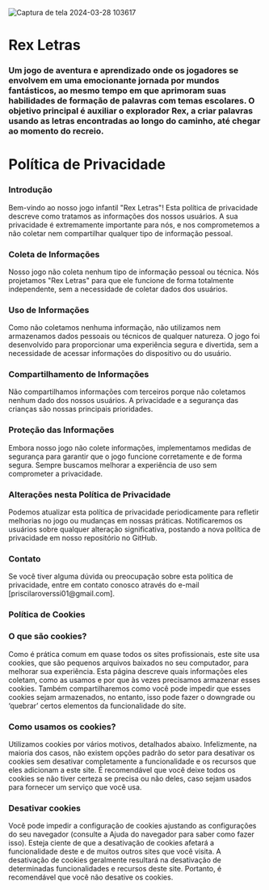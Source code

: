 ![Captura de tela 2024-03-28 103617](https://github.com/priscilaroverssi/rexletras/assets/144347454/98bdcf05-ddb2-4317-a285-52ff3a8950bf)

<h1>Rex Letras</h1>

<h3>Um jogo de aventura e aprendizado onde os jogadores se envolvem em uma emocionante jornada por mundos fantásticos, ao mesmo tempo em que aprimoram suas habilidades de formação de palavras com temas escolares. O objetivo principal é auxiliar o explorador Rex, a criar palavras usando as letras encontradas ao longo do caminho, até chegar ao momento do recreio.</h3>

<h1>Política de Privacidade</h1>

<h3>Introdução</h3>
<p>Bem-vindo ao nosso jogo infantil "Rex Letras"! Esta política de privacidade descreve como tratamos as informações dos nossos usuários. A sua privacidade é extremamente importante para nós, e nos comprometemos a não coletar nem compartilhar qualquer tipo de informação pessoal.</p>

<h3>Coleta de Informações</h3>
<p>Nosso jogo não coleta nenhum tipo de informação pessoal ou técnica. Nós projetamos "Rex Letras" para que ele funcione de forma totalmente independente, sem a necessidade de coletar dados dos usuários.</p>

<h3>Uso de Informações</h3>
<p>Como não coletamos nenhuma informação, não utilizamos nem armazenamos dados pessoais ou técnicos de qualquer natureza. O jogo foi desenvolvido para proporcionar uma experiência segura e divertida, sem a necessidade de acessar informações do dispositivo ou do usuário.</p>

<h3>Compartilhamento de Informações</h3>
<p>Não compartilhamos informações com terceiros porque não coletamos nenhum dado dos nossos usuários. A privacidade e a segurança das crianças são nossas principais prioridades.</p>

<h3>Proteção das Informações</h3>
<p>Embora nosso jogo não colete informações, implementamos medidas de segurança para garantir que o jogo funcione corretamente e de forma segura. Sempre buscamos melhorar a experiência de uso sem comprometer a privacidade.</p>

<h3>Alterações nesta Política de Privacidade</h3>
<p>Podemos atualizar esta política de privacidade periodicamente para refletir melhorias no jogo ou mudanças em nossas práticas. Notificaremos os usuários sobre qualquer alteração significativa, postando a nova política de privacidade em nosso repositório no GitHub.</p>

<h3>Contato</h3>
<p>Se você tiver alguma dúvida ou preocupação sobre esta política de privacidade, entre em contato conosco através do e-mail [priscilaroverssi01@gmail.com].</p>

<h3>Política de Cookies</h3> 

<h3>O que são cookies?</h3>

<p>Como é prática comum em quase todos os sites profissionais, este site usa cookies, que são pequenos arquivos baixados no seu computador, para melhorar sua experiência. Esta página descreve quais informações eles coletam, como as usamos e por que às vezes precisamos armazenar esses cookies. Também compartilharemos como você pode impedir que esses cookies sejam armazenados, no entanto, isso pode fazer o downgrade ou ‘quebrar’ certos elementos da funcionalidade do site.</p> 

<h3>Como usamos os cookies?</h3> 

<p>Utilizamos cookies por vários motivos, detalhados abaixo. Infelizmente, na maioria dos casos, não existem opções padrão do setor para desativar os cookies sem desativar completamente a funcionalidade e os recursos que eles adicionam a este site. É recomendável que você deixe todos os cookies se não tiver certeza se precisa ou não deles, caso sejam usados ​​para fornecer um serviço que você usa.</p> 

<h3>Desativar cookies</h3> 

<p>Você pode impedir a configuração de cookies ajustando as configurações do seu navegador (consulte a Ajuda do navegador para saber como fazer isso). Esteja ciente de que a desativação de cookies afetará a funcionalidade deste e de muitos outros sites que você visita. A desativação de cookies geralmente resultará na desativação de determinadas funcionalidades e recursos deste site. Portanto, é recomendável que você não desative os cookies.</p>
